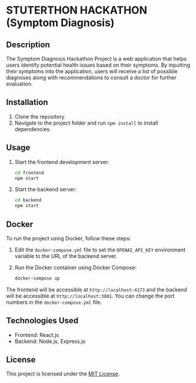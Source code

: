 # STUTERTHON HACKATHON (Symptom Diagnosis)

## Description

The Symptom Diagnosis Hackathon Project is a web application that helps users identify potential health issues based on their symptoms. By inputting their symptoms into the application, users will receive a list of possible diagnoses along with recommendations to consult a doctor for further evaluation.

## Installation

1. Clone the repository.
2. Navigate to the project folder and run `npm install` to install dependencies.

## Usage

1. Start the frontend development server:
    ```bash
    cd frontend
    npm start
    ```

2. Start the backend server:
    ```bash
    cd backend
    npm start
    ```

## Docker

To run the project using Docker, follow these steps:

1. Edit the `docker-compose.yml` file to set the `OPENAI_API_KEY` environment variable to the URL of the backend server.

2. Run the Docker container using Docker Compose:
    ```bash
    docker-compose up
    ```

The frontend will be accessible at `http://localhost:4173` and the backend will be accessible at `http://localhost:3001`.
You can change the port numbers in the `docker-compose.yml` file.

## Technologies Used

- Frontend: React.js
- Backend: Node.js, Express.js

## License

This project is licensed under the [MIT License](LICENSE).
